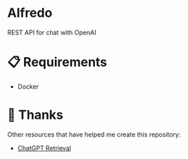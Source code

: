 # Alfredo
REST API for chat with OpenAI

# :clipboard: Requirements
- Docker

# :clap: Thanks
Other resources that have helped me create this repository:

- [ChatGPT Retrieval](https://github.com/techleadhd/chatgpt-retrieval)